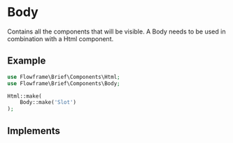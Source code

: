 # Body

Contains all the components that will be visible. A Body needs to be used in combination with a Html component.

## Example

```php
use Flowframe\Brief\Components\Html;
use Flowframe\Brief\Components\Body;

Html::make(
    Body::make('Slot')
);
```

## Implements

<!-- @include: @/snippets/styles-interface.md -->

<!-- @include: @/snippets/component-interface.md -->
